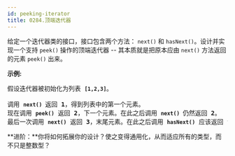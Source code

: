 ```yaml
---
id: peeking-iterator
title: 0284.顶端迭代器
---
```

给定一个迭代器类的接口，接口包含两个方法： <code>next()</code> 和 <code>hasNext()</code>。设计并实现一个支持 <code>peek()</code> 操作的顶端迭代器 -- 其本质就是把原本应由 <code>next()</code> 方法返回的元素 <code>peek()</code> 出来。

**示例:**


<pre>假设迭代器被初始化为列表 <strong><code>[1,2,3]</code></strong>。<br/><br/>调用 <strong><code>next() </code></strong>返回 <strong>1</strong>，得到列表中的第一个元素。<br/>现在调用 <strong><code>peek()</code></strong> 返回 <strong>2</strong>，下一个元素。在此之后调用 <strong><code>next() </code></strong>仍然返回 <strong>2</strong>。<br/>最后一次调用 <strong><code>next()</code></strong> 返回 <strong>3</strong>，末尾元素。在此之后调用 <strong><code>hasNext()</code></strong> 应该返回 <strong>false</strong>。<br/></pre>

**进阶：**你将如何拓展你的设计？使之变得通用化，从而适应所有的类型，而不只是整数型？
